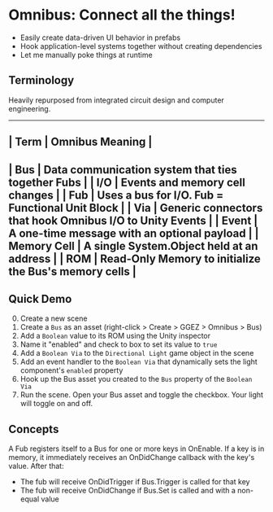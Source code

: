 ﻿
# Omnibus: Connect all the things!

 * Easily create data-driven UI behavior in prefabs
 * Hook application-level systems together without creating dependencies
 * Let me manually poke things at runtime


## Terminology

Heavily repurposed from integrated circuit design and computer engineering.

-------------------------------------------------------------------------------
| Term          | Omnibus Meaning                                             |
-------------------------------------------------------------------------------
| Bus           | Data communication system that ties together Fubs           |
| I/O           | Events and memory cell changes                              |
| Fub           | Uses a bus for I/O. Fub = Functional Unit Block             |
| Via           | Generic connectors that hook Omnibus I/O to Unity Events    |
| Event         | A one-time message with an optional payload                 |
| Memory Cell   | A single System.Object held at an address                   |
| ROM           | Read-Only Memory to initialize the Bus's memory cells       |
-------------------------------------------------------------------------------

## Quick Demo

 0. Create a new scene
 1. Create a `Bus` as an asset (right-click > Create > GGEZ > Omnibus > Bus)
 2. Add a `Boolean` value to its ROM using the Unity inspector
 3. Name it "enabled" and check to box to set its value to `true`
 4. Add a `Boolean Via` to the `Directional Light` game object in the scene
 5. Add an event handler to the `Boolean Via` that dynamically sets the light component's `enabled` property
 6. Hook up the Bus asset you created to the `Bus` property of the `Boolean Via`
 7. Run the scene. Open your Bus asset and toggle the checkbox. Your light will toggle on and off.

## Concepts

A Fub registers itself to a Bus for one or more keys in OnEnable. If a key is in memory, it immediately receives an OnDidChange callback with the key's value. After that:
 * The fub will receive OnDidTrigger if Bus.Trigger is called for that key
 * The fub will receive OnDidChange if Bus.Set is called and with a non-equal value